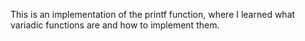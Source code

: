 This is an implementation of the printf function, where I learned what variadic functions are and how to implement them.
